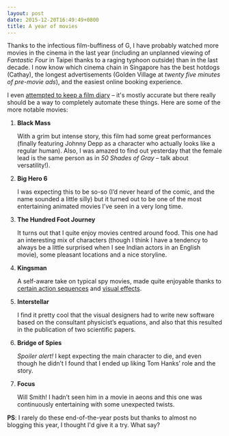 ```yaml
---
layout: post
date: 2015-12-20T16:49:49+0800
title: A year of movies
---
```


Thanks to the infectious film-buffiness of G, I have probably watched more
movies in the cinema in the last year (including an unplanned viewing of
_Fantastic Four_ in Taipei thanks to a raging typhoon outside) than in the last
decade. I now know which cinema chain in Singapore has the best hotdogs
(Cathay), the longest advertisements (Golden Village at _twenty five minutes of
pre-movie ads_), and the easiest online booking experience.

I even [attempted to keep a film diary][letterboxd] – it's mostly accurate but
there really should be a way to completely automate these things. Here are some
of the more notable movies:

1. **Black Mass**

	With a grim but intense story, this film had some great performances
(finally featuring Johnny Depp as a character who actually looks like a regular
human). Also, I was amazed to find out yesterday that the female lead is the
same person as in _50 Shades of Gray_ – talk about versatility!).

3. **Big Hero 6**

	I was expecting this to be so-so (I’d never heard of the comic, and the
name sounded a little silly) but it turned out to be one of the most
entertaining animated movies I’ve seen in a very long time.

7. **The Hundred Foot Journey**

	It turns out that I quite enjoy movies centred around food. This one had an
interesting mix of characters (though I think I have a tendency to always be a
little surprised when I see Indian actors in an English movie), some pleasant
locations and a nice storyline.

2. **Kingsman**

	A self-aware take on typical spy movies, made quite enjoyable thanks to
[certain action sequences][kingsman-fight] and [visual
effects][kingsman-exploding-heads].

4. **Interstellar**

	I find it pretty cool that the visual designers had to write new software
based on the consultant physicist’s equations, and also that this resulted in
the publication of two scientific papers.

5. **Bridge of Spies**

	_Spoiler alert!_ I kept expecting the main character to die, and even
though he didn’t I found that I ended up liking Tom Hanks’ role and the story.

6. **Focus**

	Will Smith! I hadn’t seen him in a movie in aeons and this one was
continuously entertaining with some unexpected twists.

**PS**: I rarely do these end-of-the-year posts but thanks to almost no
blogging this year, I thought I'd give it a try. What say?

[letterboxd]: https://letterboxd.com/spinningarrow/films/diary/
[kingsman-fight]: https://www.youtube.com/watch?v=1G_siVTTJO4
[kingsman-exploding-heads]: https://www.youtube.com/watch?v=E1jf2hOkec4
